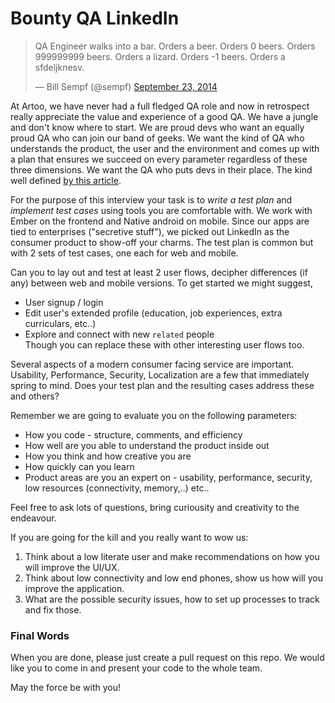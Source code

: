 Bounty QA LinkedIn
=================

<blockquote class="twitter-tweet" lang="en"><p lang="nl" dir="ltr">QA Engineer walks into a bar. Orders a beer. Orders 0 beers. Orders 999999999 beers. Orders a lizard. Orders -1 beers. Orders a sfdeljknesv.</p>&mdash; Bill Sempf (@sempf) <a href="https://twitter.com/sempf/status/514473420277694465">September 23, 2014</a></blockquote>

At Artoo, we have never had a full fledged QA role and now in retrospect really appreciate the value and experience of a good QA. We have a jungle and don't know where to start. We are proud devs who want an equally proud QA who can join our band of geeks. We want the kind of QA who understands the product, the user and the environment and comes up with a plan that ensures we succeed on every parameter regardless of these three dimensions. We want the QA who puts devs in their place. The kind well defined <a href="https://www.thoughtworks.com/insights/blog/qa-role-what-it-really">by this article</a>.

For the purpose of this interview your task is to *write a test plan* and *implement test cases* using tools you are comfortable with. We work with Ember on the frontend and Native android on mobile. Since our apps are tied to enterprises ("secretive stuff"), we picked out LinkedIn as the consumer product to show-off your charms. The test plan is common but with 2 sets of test cases, one each for web and mobile.

Can you to lay out and test at least 2 user flows, decipher differences (if any) between web and mobile versions. To get started we might suggest,
 * User signup / login
 * Edit user's extended profile (education, job experiences, extra curriculars, etc..) 
 * Explore and connect with new `related` people  
Though you can replace these with other interesting user flows too.

Several aspects of a modern consumer facing service are important. Usability, Performance, Security, Localization are a few that immediately spring to mind. Does your test plan and the resulting cases address these and others?

Remember we are going to evaluate you on the following parameters:
 * How you code - structure, comments, and efficiency
 * How well are you able to understand the product inside out
 * How you think and how creative you are
 * How quickly can you learn
 * Product areas are you an expert on - usability, performance, security, low resources (connectivity, memory,..) etc..

Feel free to ask lots of questions, bring curiousity and creativity to the endeavour.

If you are going for the kill and you really want to wow us:

1. Think about a low literate user and make recommendations on how you will improve the UI/UX.
2. Think about low connectivity and low end phones, show us how will you improve the application.
3. What are the possible security issues, how to set up processes to track and fix those.

### Final Words
When you are done, please just create a pull request on this repo. We would like you to come in and present your code to the whole team. 

May the force be with you!

